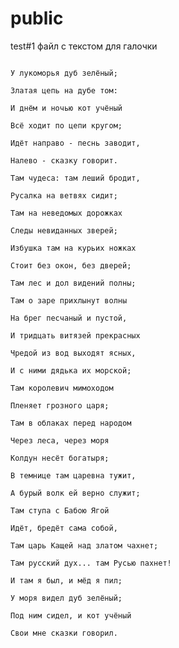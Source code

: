 # public
test#1
файл с текстом для галочки

                                                                                У лукоморья дуб зелёный;
                                                                                Златая цепь на дубе том:
                                                                                И днём и ночью кот учёный
                                                                                Всё ходит по цепи кругом;
                                                                                Идёт направо - песнь заводит,
                                                                                Налево - сказку говорит.
                                                                                Там чудеса: там леший бродит,
                                                                                Русалка на ветвях сидит;
                                                                                Там на неведомых дорожках
                                                                                Следы невиданных зверей;
                                                                                Избушка там на курьих ножках
                                                                                Стоит без окон, без дверей;
                                                                                Там лес и дол видений полны;
                                                                                Там о заре прихлынут волны
                                                                                На брег песчаный и пустой,
                                                                                И тридцать витязей прекрасных
                                                                                Чредой из вод выходят ясных,
                                                                                И с ними дядька их морской;
                                                                                Там королевич мимоходом
                                                                                Пленяет грозного царя;
                                                                                Там в облаках перед народом
                                                                                Через леса, через моря
                                                                                Колдун несёт богатыря;
                                                                                В темнице там царевна тужит,
                                                                                А бурый волк ей верно служит;
                                                                                Там ступа с Бабою Ягой
                                                                                Идёт, бредёт сама собой,
                                                                                Там царь Кащей над златом чахнет;
                                                                                Там русский дух... там Русью пахнет!
                                                                                И там я был, и мёд я пил;
                                                                                У моря видел дуб зелёный;
                                                                                Под ним сидел, и кот учёный
                                                                                Свои мне сказки говорил.

